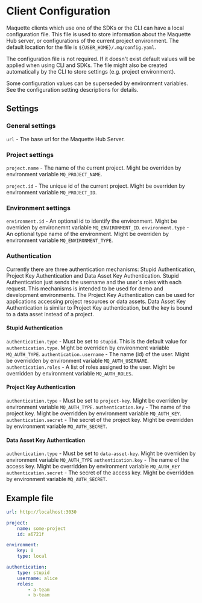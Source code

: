 # Client Configuration

Maquette clients which use one of the SDKs or the CLI can have a local configuration file. This file is used to store information about the Maquette Hub server, or configurations of the current project environment. The default location for the file is `${USER_HOME}/.mq/config.yaml`. 

The configuration file is not required. If it doesn't exist default values will be applied when using CLI and SDKs. The file might also be created automatically by the CLI to store settings (e.g. project environment).

Some configuration values can be superseded by environment variables. See the configuration setting descriptions for details.

## Settings

### General settings

`url` - The base url for the Maquette Hub Server.

### Project settings

`project.name` - The name of the current project. Might be overriden by environment variable `MQ_PROJECT_NAME`.

`project.id` - The unique id of the current project. Might be overriden by environment variable `MQ_PROJECT_ID`.

### Environment settings

`environment.id` - An optional id to identify the environment. Might be overriden by environemnt variable `MQ_ENVIRONMENT_ID`.
`environment.type` - An optional type name of the environment. Might be overriden by environment variable `MQ_ENVIRONMENT_TYPE`.

### Authentication

Currently there are three authentication mechanisms: Stupid Authentication, Project Key Authentication and Data Asset Key Authentication. Stupid Authentication just sends the username and the user`s roles with each request. This mechanisms is intended to be used for demo and development environments. The Project Key Authentication can be used for applications accessing project resources or data assets. Data Asset Key Authentication is similar to Project Key authentication, but the key is bound to a data asset instead of a project.

#### Stupid Authentication

`authentication.type` - Must be set to `stupid`. This is the default value for `authentication.type`. Might be overriden by environment variable `MQ_AUTH_TYPE`.
`authentication.username` - The name (id) of the user. Might be overridden by environment variable `MQ_AUTH_USERNAME`.
`authentication.roles` - A list of roles assigned to the user. Might be overridden by environment variable `MQ_AUTH_ROLES`.

#### Project Key Authentication

`authentication.type` - Must be set to `project-key`. Might be overriden by environment variable `MQ_AUTH_TYPE`.
`authentication.key` - The name of the project key. Might be overridden by environment variable `MQ_AUTH_KEY`.
`authentication.secret` - The secret of the project key. Might be overridden by environment variable `MQ_AUTH_SECRET`.

#### Data Asset Key Authentication

`authentication.type` - Must be set to `data-asset-key`. Might be overriden by environment variable `MQ_AUTH_TYPE`
`authentication.key` - The name of the access key. Might be overridden by environment variable `MQ_AUTH_KEY`
`authentication.secret` - The secret of the access key. Might be overridden by environment variable `MQ_AUTH_SECRET`.

## Example file

```yaml
url: http://localhost:3030

project:
    name: some-project
    id: a6721f

environment:
    key: 0
    type: local

authentication: 
    type: stupid
    username: alice
    roles:
        - a-team
        - b-team
```